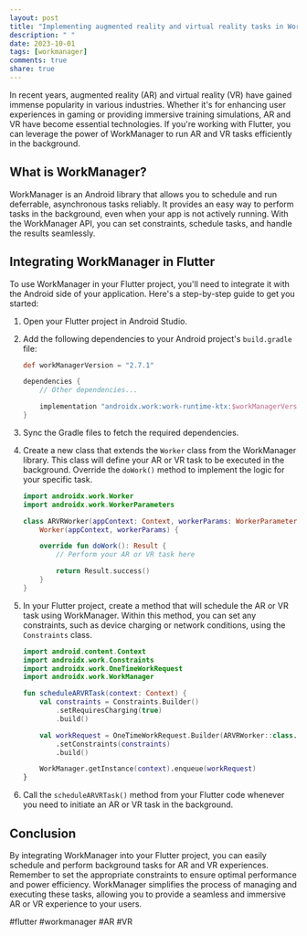 ```yaml
---
layout: post
title: "Implementing augmented reality and virtual reality tasks in WorkManager for Flutter"
description: " "
date: 2023-10-01
tags: [workmanager]
comments: true
share: true
---
```


In recent years, augmented reality (AR) and virtual reality (VR) have gained immense popularity in various industries. Whether it's for enhancing user experiences in gaming or providing immersive training simulations, AR and VR have become essential technologies. If you're working with Flutter, you can leverage the power of WorkManager to run AR and VR tasks efficiently in the background. 

## What is WorkManager?

WorkManager is an Android library that allows you to schedule and run deferrable, asynchronous tasks reliably. It provides an easy way to perform tasks in the background, even when your app is not actively running. With the WorkManager API, you can set constraints, schedule tasks, and handle the results seamlessly.

## Integrating WorkManager in Flutter

To use WorkManager in your Flutter project, you'll need to integrate it with the Android side of your application. Here's a step-by-step guide to get you started:

1. Open your Flutter project in Android Studio.

2. Add the following dependencies to your Android project's `build.gradle` file:

   ```groovy
   def workManagerVersion = "2.7.1"

   dependencies {
       // Other dependencies...

       implementation "androidx.work:work-runtime-ktx:$workManagerVersion"
   }
   ```

3. Sync the Gradle files to fetch the required dependencies.

4. Create a new class that extends the `Worker` class from the WorkManager library. This class will define your AR or VR task to be executed in the background. Override the `doWork()` method to implement the logic for your specific task.

   ```kotlin
   import androidx.work.Worker
   import androidx.work.WorkerParameters
   
   class ARVRWorker(appContext: Context, workerParams: WorkerParameters) :
       Worker(appContext, workerParams) {
   
       override fun doWork(): Result {
           // Perform your AR or VR task here
   
           return Result.success()
       }
   }
   ```

5. In your Flutter project, create a method that will schedule the AR or VR task using WorkManager. Within this method, you can set any constraints, such as device charging or network conditions, using the `Constraints` class.

   ```kotlin
   import android.content.Context
   import androidx.work.Constraints
   import androidx.work.OneTimeWorkRequest
   import androidx.work.WorkManager

   fun scheduleARVRTask(context: Context) {
       val constraints = Constraints.Builder()
           .setRequiresCharging(true)
           .build()
   
       val workRequest = OneTimeWorkRequest.Builder(ARVRWorker::class.java)
           .setConstraints(constraints)
           .build()
   
       WorkManager.getInstance(context).enqueue(workRequest)
   }
   ```

6. Call the `scheduleARVRTask()` method from your Flutter code whenever you need to initiate an AR or VR task in the background.

## Conclusion

By integrating WorkManager into your Flutter project, you can easily schedule and perform background tasks for AR and VR experiences. Remember to set the appropriate constraints to ensure optimal performance and power efficiency. WorkManager simplifies the process of managing and executing these tasks, allowing you to provide a seamless and immersive AR or VR experience to your users. 

#flutter #workmanager #AR #VR